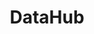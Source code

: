 ---
blog: http://datahub.io/blog
codehost: https://github.com/https://github.com/datasets
images:
- datahub-ar21.svg
- datahub-icon.svg
logohandle: datahub
sort: datahub
tags:
- data
title: DataHub
website: http://datahub.io/
---